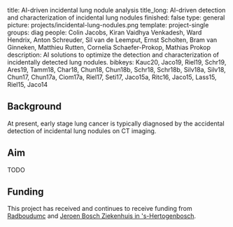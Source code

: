 title: AI-driven incidental lung nodule analysis
title_long: AI-driven detection and characterization of incidental lung nodules
finished: false
type: general
picture: projects/incidental-lung-nodules.png
template: project-single
groups: diag
people: Colin Jacobs, Kiran Vaidhya Venkadesh, Ward Hendrix, Anton Schreuder, Sil van de Leemput, Ernst Scholten, Bram van Ginneken, Matthieu Rutten, Cornelia Schaefer-Prokop, Mathias Prokop
description: AI solutions to optimize the detection and characterization of incidentally detected lung nodules. 
bibkeys: Kauc20, Jaco19, Riel19, Schr19, Ares19, Tamm18, Char18, Chun18, Chun18b, Schr18, Schr18b, Silv18a, Silv18, Chun17, Chun17a, Ciom17a, Riel17, Seti17, Jaco15a, Ritc16, Jaco15, Lass15, Riel15, Jaco14

## Background
At present, early stage lung cancer is typically diagnosed by the accidental detection of incidental lung nodules on CT imaging.

## Aim
TODO

## Funding
This project has received and continues to receive funding from [Radboudumc](https://www.radboudumc.nl) and [Jeroen Bosch Ziekenhuis in 's-Hertogenbosch](https://www.jeroenboschziekenhuis.nl).
